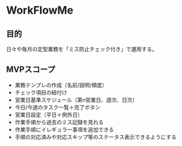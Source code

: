 
# WorkFlowMe

## 目的
日々や毎月の定型業務を「ミス防止チェック付き」で運用する。

## MVPスコープ
- 業務テンプレの作成（名前/説明/頻度）
- チェック項目の紐付け
- 営業日基準スケジュール（第n営業日、週次、日次）
- 今日/今週のタスク一覧＋完了ボタン
- 営業日設定（平日＋例外日）
- 作業手順から過去のミス記録を見れる
- 作業手順にイレギュラー事項を追加できる
- 手順の対応済みや対応スキップ等のステータス表示できるようにする

